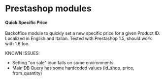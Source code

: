Prestashop modules
==========

#### Quick Specific Price
  Backoffice module to quickly set a new specific price for a given Product ID.
  Localized in English and Italian. Tested with Prestashop 1.5, should work with 1.6 too.

  KNOWN ISSUES:
  * Setting "on sale" icon fails on some environments.
  * Main DB Query has some hardcoded values (id\_shop, price, from\_quantity)
